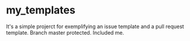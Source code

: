 # my_templates
It's a simple projerct for exemplifying an issue template and a  pull request template.
Branch master protected.
Included me.
